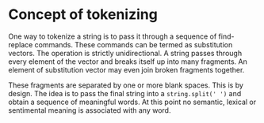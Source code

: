 # Concept of tokenizing
One way to tokenize a string is to pass it through a sequence of find-replace commands. These commands can be termed as substitution vectors. The operation is strictly unidirectional. A string passes through every element of the vector and breaks itself up into many fragments. An element of substitution vector may even join broken fragments together.

These fragments are separated by one or more blank spaces. This is by design. The idea is to pass the final string into a `string.split(' ')` and obtain a sequence of meaningful words. At this point no semantic, lexical or sentimental meaning is associated with any word.
